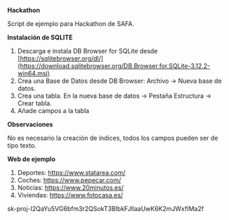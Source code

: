 **Hackathon**

Script de ejemplo para Hackathon de SAFA. 

**Instalación de SQLITE**

1. Descarga e instala DB Browser for SQLite desde [https://sqlitebrowser.org/dl/](https://download.sqlitebrowser.org/DB.Browser.for.SQLite-3.12.2-win64.msi)
2. Crea una Base de Datos desde DB Browser: Archivo -> Nueva base de datos. 
3. Crea una tabla. En la nueva base de datos -> Pestaña Estructura -> Crear tabla.
4. Añade campos a la tabla

**Observaciones** 

No es necesario la creación de índices, todos los campos pueden ser de tipo texto.

**Web de ejemplo**

1. Deportes: https://www.statarea.com/
2. Coches: https://www.pepecar.com/
3. Noticias: https://www.20minutos.es/
4. Viviendas: https://www.fotocasa.es/


sk-proj-I2QaYu5VG6bfm3r2QSokT3BlbkFJllaaUwK6K2mJWxfIMa2f
